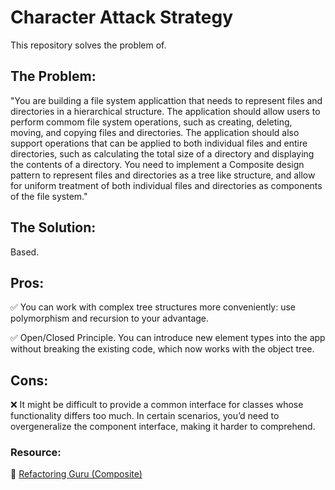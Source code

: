 # Character Attack Strategy 

This repository solves the problem of.

## The Problem:

"You are building a file system applicattion that needs to represent files and directories in a hierarchical structure. The application should allow users to perform commom file system operations, such as creating, deleting, moving, and copying files and directories. The application should also support operations that can be applied to both individual files and entire directories, such as calculating the total size of a directory and displaying the contents of a directory. You need to implement a Composite design pattern to represent files and directories as a tree like structure, and allow for uniform treatment of both individual files and directories as components of the file system."

## The Solution:

Based.

## Pros:
 
 ✅ You can work with complex tree structures more conveniently: use polymorphism and recursion to your advantage.

  ✅ Open/Closed Principle. You can introduce new element types into the app without breaking the existing code, which now works with the object tree.

## Cons:

 ❌ It might be difficult to provide a common interface for classes whose functionality differs too much. In certain scenarios, you’d need to overgeneralize the component interface, making it harder to comprehend.


### **Resource:**

 🔗 [Refactoring Guru (Composite)](https://refactoring.guru/design-patterns/composite)
